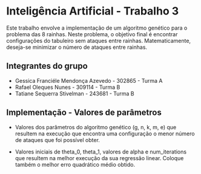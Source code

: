 # Inteligência Artificial - Trabalho 3
Este trabalho envolve a implementação de um algoritmo genético para o problema das 8 rainhas. Neste problema, o objetivo final é encontrar configurações do tabuleiro sem ataques entre rainhas. Matematicamente, deseja-se minimizar o número de ataques entre rainhas.

## Integrantes do grupo
- Gessica Franciéle Mendonça Azevedo - 302865  - Turma A
- Rafael Oleques Nunes - 309114 - Turma B
- Tatiane Sequerra Stivelman - 243681  - Turma B

## Implementação - Valores de parâmetros
- Valores dos parâmetros do algoritmo genético (g, n, k, m, e) que resultem na execução que encontra uma configuração o menor número de ataques que foi possível obter.

- Valores iniciais de theta_0, theta_1, valores de alpha e num_iterations que resultem na melhor execução da sua regressão linear. Coloque também o melhor erro quadrático médio obtido.

